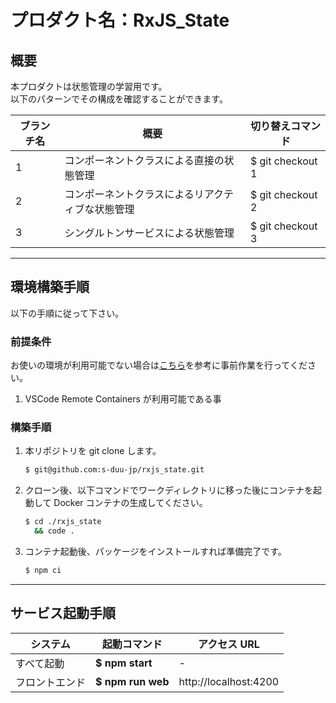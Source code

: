 # プロダクト名：RxJS_State

## **概要**

本プロダクトは状態管理の学習用です。<br>
以下のパターンでその構成を確認することができます。

| ブランチ名 | 概要                                             | 切り替えコマンド |
| ---------- | ------------------------------------------------ | ---------------- |
| 1          | コンポーネントクラスによる直接の状態管理         | $ git checkout 1 |
| 2          | コンポーネントクラスによるリアクティブな状態管理 | $ git checkout 2 |
| 3          | シングルトンサービスによる状態管理               | $ git checkout 3 |

---

## **環境構築手順**

以下の手順に従って下さい。

### **前提条件**

お使いの環境が利用可能でない場合は[こちら](https://code.visualstudio.com/docs/remote/containers)を参考に事前作業を行ってください。

1. VSCode Remote Containers が利用可能である事

### **構築手順**

1. 本リポジトリを git clone します。

   ```bash
   $ git@github.com:s-duu-jp/rxjs_state.git
   ```

1. クローン後、以下コマンドでワークディレクトリに移った後にコンテナを起動して Docker コンテナの生成してください。

   ```bash
   $ cd ./rxjs_state
     && code .
   ```

1. コンテナ起動後、パッケージをインストールすれば準備完了です。

   ```bash
   $ npm ci
   ```

---

## **サービス起動手順**

| システム       | 起動コマンド      | アクセス URL          |
| -------------- | ----------------- | --------------------- |
| すべて起動     | **$ npm start**   | -                     |
| フロントエンド | **$ npm run web** | http://localhost:4200 |
